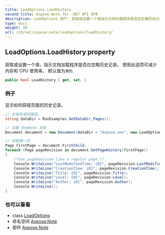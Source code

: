 ```yaml
---
title: LoadOptions.LoadHistory
second_title: Aspose.Note for .NET API 参考
description: LoadOptions 财产. 获取或设置一个值指示文档加载程序是否应忽略历史记录 使用此选项可减少内存和 CPU 使用率 默认值为真的.
type: docs
weight: 30
url: /zh/net/aspose.note/loadoptions/loadhistory/
---
```

## LoadOptions.LoadHistory property

获取或设置一个值，指示文档加载程序是否应忽略历史记录。 使用此选项可减少内存和 CPU 使用率。 默认值为`真的`.

```csharp
public bool LoadHistory { get; set; }
```

### 例子

显示如何获取页面的历史记录。

```csharp
// 文档目录的路径。
string dataDir = RunExamples.GetDataDir_Pages();

// 加载 OneNote 文档
Document document = new Document(dataDir + "Aspose.one", new LoadOptions { LoadHistory = true });

// 获取第一页
Page firstPage = document.FirstChild;
foreach (Page pageRevision in document.GetPageHistory(firstPage))
{
    /*Use pageRevision like a regular page.*/
    Console.WriteLine("LastModifiedTime: {0}", pageRevision.LastModifiedTime);
    Console.WriteLine("CreationTime: {0}", pageRevision.CreationTime);
    Console.WriteLine("Title: {0}", pageRevision.Title);
    Console.WriteLine("Level: {0}", pageRevision.Level);
    Console.WriteLine("Author: {0}", pageRevision.Author);
    Console.WriteLine();
}
```

### 也可以看看

* class [LoadOptions](../)
* 命名空间 [Aspose.Note](../../loadoptions/)
* 部件 [Aspose.Note](../../../)


